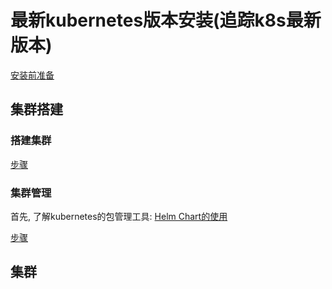 # 最新kubernetes版本安装(追踪k8s最新版本)

[安装前准备](prepare/README.md)

## 集群搭建

### 搭建集群
[步骤](cluster%20build/README.md)

### 集群管理
首先, 了解kubernetes的包管理工具: [Helm Chart的使用](../Helm/README.md)

[步骤](admin/README.md)

## 集群